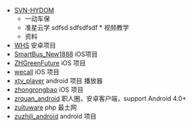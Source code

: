 * [SVN-HYDOM](https://github.com/qiuai/SVN-HYDOM)
  * 一动车保
  * 准星云学
 sdfsd sdfsdfsdf * 视频教学
  * 资料
* [WHS](https://github.com/scott2lsb/WHS) 安卓项目
* [SmartBus_New1888](https://github.com/duanyujun/SmartBus_New1888) iOS项目
* [ZHGreenFuture](https://github.com/ZHiteam/ZHGreenFuture) iOS 项目
* [wecall](https://github.com/vviicc/wecall) iOS 项目
* [xtv_player](https://github.com/dengjiaping/xtv_player) android 项目 播放器
* [zhongrongbao](https://github.com/tojames/zhongrongbao) iOS 项目
* [zrquan_android](https://github.com/skyline-gz/zrquan_android) 职人圈，安卓客户端，support Android 4.0+
* [zuituware](https://github.com/konglongteng/zuituware) php 最土网
* [zuzhili_android](https://github.com/faint32/zuzhili_android) android 项目
